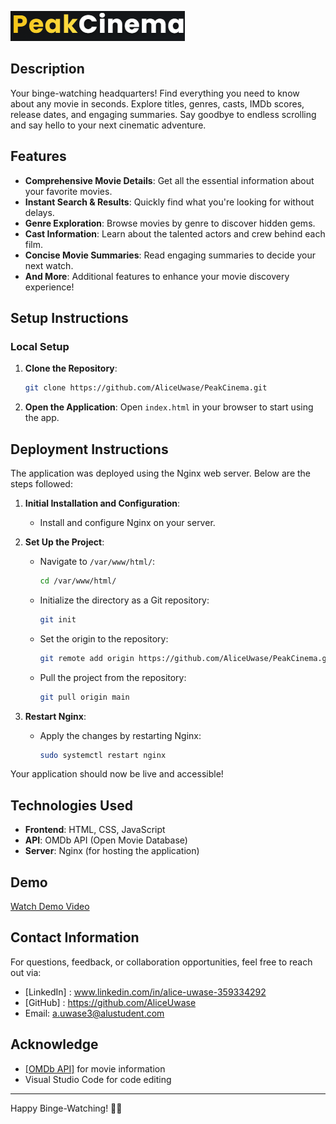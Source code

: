 ![PeakCinema Logo](logo.png)

## Description
Your binge-watching headquarters! Find everything you need to know about any movie in seconds. Explore titles, genres, casts, IMDb scores, release dates, and engaging summaries. Say goodbye to endless scrolling and say hello to your next cinematic adventure.

## Features
- **Comprehensive Movie Details**: Get all the essential information about your favorite movies.
- **Instant Search & Results**: Quickly find what you're looking for without delays.
- **Genre Exploration**: Browse movies by genre to discover hidden gems.
- **Cast Information**: Learn about the talented actors and crew behind each film.
- **Concise Movie Summaries**: Read engaging summaries to decide your next watch.
- **And More**: Additional features to enhance your movie discovery experience!

## Setup Instructions
### Local Setup
1. **Clone the Repository**:
    ```bash
    git clone https://github.com/AliceUwase/PeakCinema.git
    ```
2. **Open the Application**:
    Open `index.html` in your browser to start using the app.

## Deployment Instructions

The application was deployed using the Nginx web server. Below are the steps followed:

1. **Initial Installation and Configuration**:
    - Install and configure Nginx on your server.

2. **Set Up the Project**:
    - Navigate to `/var/www/html/`:
      ```bash
      cd /var/www/html/
      ```
    - Initialize the directory as a Git repository:
      ```bash
      git init
      ```
    - Set the origin to the repository:
      ```bash
      git remote add origin https://github.com/AliceUwase/PeakCinema.git
      ```
    - Pull the project from the repository:
      ```bash
      git pull origin main
      ```
3. **Restart Nginx**:
    - Apply the changes by restarting Nginx:
      ```bash
      sudo systemctl restart nginx
      ```

Your application should now be live and accessible!

## Technologies Used
- **Frontend**: HTML, CSS, JavaScript
- **API**: OMDb API (Open Movie Database)
- **Server**: Nginx (for hosting the application)

## Demo
[Watch Demo Video](link-to-demo-video)

## Contact Information
For questions, feedback, or collaboration opportunities, feel free to reach out via:
- [LinkedIn] : www.linkedin.com/in/alice-uwase-359334292
- [GitHub] : https://github.com/AliceUwase
- Email: a.uwase3@alustudent.com

## Acknowledge
- [\[OMDb API\]](https://www.omdbapi.com/) for movie information
- Visual Studio Code for code editing

---

Happy Binge-Watching! 🎥🍿